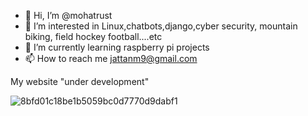 - 👋 Hi, I’m @mohatrust
- 👀 I’m interested in Linux,chatbots,django,cyber security, mountain biking, field hockey football....etc
- 🌱 I’m currently learning raspberry pi projects  
- 📫 How to reach me  jattanm9@gmail.com

My website "under development"

![8bfd01c18be1b5059bc0d7770d9dabf1](https://user-images.githubusercontent.com/57531506/214774761-b5bb2416-9e2d-4d85-9e3f-5c0a49b80c62.gif)
